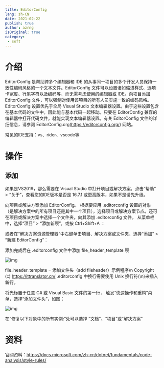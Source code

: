 ```yaml
---
title: EditorConfig
lang: zh-CN
date: 2021-02-22
publish: true
author: azrng
isOriginal: true
category:
 - soft
---
```

# 介绍

EditorConfig 是帮助跨多个编辑器和 IDE 的从事同一项目的多个开发人员保持一致性编码风格的一个文本文件。EditorConfig 文件可以设置诸如缩进样式、选项卡宽度、行尾字符以及编码等，而无需考虑使用的编辑器或 IDE。向项目添加 EditorConfig 文件，可以强制对使用该项目的所有人员实施一致的编码风格。EditorConfig 设置优先于全局 Visual Studio 文本编辑器设置。由于这些设置包含在基本代码的文件中，因此能与基本代码一起移动。只要在 EditorConfig 兼容的编辑器中打开代码文件，就能实现文本编辑器设置。有关 EditorConfig 文件的详细信息，请参阅 EditorConfig.org(https://editorconfig.org/) 网站。

常见的IDE支持：vs、rider、vscode等

# 操作

## 添加 

如果是VS2019，那么需要在 Visual Studio 中打开项目或解决方案，点击“帮助” > “关于”，查看您的IDE版本是否是 16.7.1 或更高版本，如果不是请先升级。

向项目或解决方案添加 EditorConfig。
根据要应用 .editorconfig 设置的对象（是解决方案中的所有项目还是其中一个项目），选择项目或解决方案节点。还可在项目或解决方案中选择一个文件夹，向其添加 .editorconfig 文件。
从菜单栏中，选择“项目” > “添加新项”，或按 Ctrl+Shift+A ：

或者在“解决方案资源管理器”中右键单击项目、解决方案或文件夹，选择“添加” > “新建 EditorConfig”：

添加完成后在 .editorconfig 文件中添加 file_header_template 项

![img](https://cdn.jsdelivr.net/gh/azrng/file/blog202212122231511.png)

file_header_template = 添加文件头（add fileheader）示例程序\n Copyright (c) https://ittranslator.cn/ .editorconfig 中换行需要使用 Unix 换行符(\n)来插入新行。

将光标置于任意 C# 或 Visual Basic 文件的第一行， 触发“快速操作和重构”菜单，选择“添加文件头”，如图：

![img](https://cdn.jsdelivr.net/gh/azrng/file/blog202212122230905.png)

在“修复以下对象中的所有实例:”处可以选择 “文档”、“项目”或“解决方案”

# 资料

官网资料：https://docs.microsoft.com/zh-cn/dotnet/fundamentals/code-analysis/style-rules/